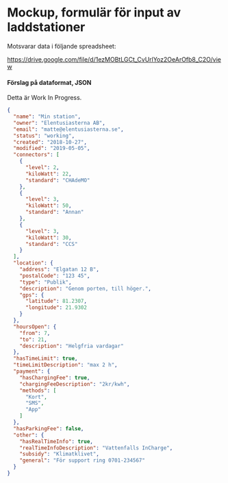 # Mockup, formulär för input av laddstationer

Motsvarar data i följande spreadsheet:

https://drive.google.com/file/d/1ezMOBtLGCt_CvUrlYoz2OeArOfb8_C2O/view

#### Förslag på dataformat, JSON
Detta är Work In Progress.

```json
{
  "name": "Min station",
  "owner": "Elentusiasterna AB",
  "email": "matte@elentusiasterna.se",
  "status": "working",
  "created": "2018-10-27",
  "modified": "2019-05-05",
  "connectors": [
    {
      "level": 2,
      "kiloWatt": 22,
      "standard": "CHAdeMO"
    },
    {
      "level": 3,
      "kiloWatt": 50,
      "standard": "Annan"
    },
    {
      "level": 3,
      "kiloWatt": 30,
      "standard": "CCS"
    }
  ],
  "location": {
    "address": "Elgatan 12 B",
    "postalCode": "123 45",
    "type": "Publik",
    "description": "Genom porten, till höger.",
    "gps": {
      "latitude": 81.2307,
      "longitude": 21.9302
    }
  },
  "hoursOpen": {
    "from": 7,
    "to": 21,
    "description": "Helgfria vardagar"
  },
  "hasTimeLimit": true,
  "timeLimitDescription": "max 2 h",
  "payment": {
    "hasChargingFee": true,
    "chargingFeeDescription": "2kr/kwh",
    "methods": [
      "Kort",
      "SMS",
      "App"
    ]
  },
  "hasParkingFee": false,
  "other": {
    "hasRealTimeInfo": true,
    "realTimeInfoDescription": "Vattenfalls InCharge",
    "subsidy": "Klimatklivet",
    "general": "För support ring 0701-234567"
  }
}
```
